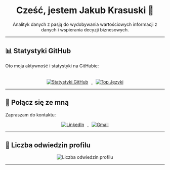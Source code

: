 <div align="center">
  <h1>Cześć, jestem Jakub Krasuski 👋</h1>
  <p>Analityk danych z pasją do wydobywania wartościowych informacji z danych i wspierania decyzji biznesowych.</p>
</div>

---

## 📊 Statystyki GitHub

Oto moja aktywność i statystyki na GitHubie:

<div align="center">
  <a href="https://github.com/Blizzeq">
    <img src="https://github-readme-stats.vercel.app/api?username=Blizzeq&theme=dark&hide_border=false&include_all_commits=true&count_private=true" alt="Statystyki GitHub" style="margin-right: 10px;" />
  </a>
  <a href="https://github.com/Blizzeq">
    <img src="https://github-readme-stats.vercel.app/api/top-langs/?username=Blizzeq&layout=compact&theme=dark&hide_border=false" alt="Top Języki" style="margin-left: 10px; margin-top: 20px;" />
  </a>
</div>

---

## 🤝 Połącz się ze mną

Zapraszam do kontaktu:

<div align="center">
  <a href="https://www.linkedin.com/in/krasuski-jakub99" target="_blank">
    <img src="https://img.shields.io/badge/LinkedIn-%230077B5.svg?&style=for-the-badge&logo=linkedin&logoColor=white" alt="LinkedIn" style="margin-right: 10px;" />
  </a>
  <a href="mailto:kj.krasuski.mail@gmail.com" target="_blank">
    <img src="https://img.shields.io/badge/Gmail-D14836?style=for-the-badge&logo=gmail&logoColor=white" alt="Gmail" style="margin-left: 10px;" />
  </a>
</div>

---

## 👀 Liczba odwiedzin profilu

<div align="center">
  <img src="https://komarev.com/ghpvc/?username=Blizzeq&color=blueviolet&style=flat-square" alt="Liczba odwiedzin profilu" />
</div>

---
